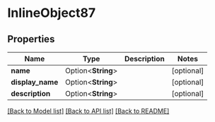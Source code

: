 # InlineObject87

## Properties

Name | Type | Description | Notes
------------ | ------------- | ------------- | -------------
**name** | Option<**String**> |  | [optional]
**display_name** | Option<**String**> |  | [optional]
**description** | Option<**String**> |  | [optional]

[[Back to Model list]](../README.md#documentation-for-models) [[Back to API list]](../README.md#documentation-for-api-endpoints) [[Back to README]](../README.md)


